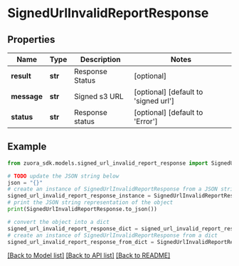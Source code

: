 # SignedUrlInvalidReportResponse


## Properties

Name | Type | Description | Notes
------------ | ------------- | ------------- | -------------
**result** | **str** | Response Status | [optional] 
**message** | **str** | Signed s3 URL | [optional] [default to 'signed url']
**status** | **str** | Response status | [optional] [default to 'Error']

## Example

```python
from zuora_sdk.models.signed_url_invalid_report_response import SignedUrlInvalidReportResponse

# TODO update the JSON string below
json = "{}"
# create an instance of SignedUrlInvalidReportResponse from a JSON string
signed_url_invalid_report_response_instance = SignedUrlInvalidReportResponse.from_json(json)
# print the JSON string representation of the object
print(SignedUrlInvalidReportResponse.to_json())

# convert the object into a dict
signed_url_invalid_report_response_dict = signed_url_invalid_report_response_instance.to_dict()
# create an instance of SignedUrlInvalidReportResponse from a dict
signed_url_invalid_report_response_from_dict = SignedUrlInvalidReportResponse.from_dict(signed_url_invalid_report_response_dict)
```
[[Back to Model list]](../README.md#documentation-for-models) [[Back to API list]](../README.md#documentation-for-api-endpoints) [[Back to README]](../README.md)


